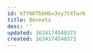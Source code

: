 ```yaml
---
id: kTY6KTbbH6x3ny7tXfwrK
title: Bennets
desc: ''
updated: 1634174540373
created: 1634174540373
---
```


